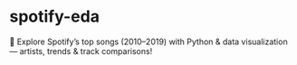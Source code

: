 # spotify-eda
🎵 Explore Spotify’s top songs (2010–2019) with Python &amp; data visualization — artists, trends &amp; track comparisons!
